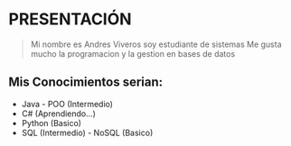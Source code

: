 # PRESENTACIÓN

 > Mi nombre es Andres Viveros soy estudiante de sistemas 
 > Me gusta mucho la programacion y la gestion en bases de datos 
 
 ## Mis Conocimientos serian:
  - Java - POO (Intermedio)
  - C# (Aprendiendo...)
  - Python (Basico)
  - SQL (Intermedio) - NoSQL (Basico)